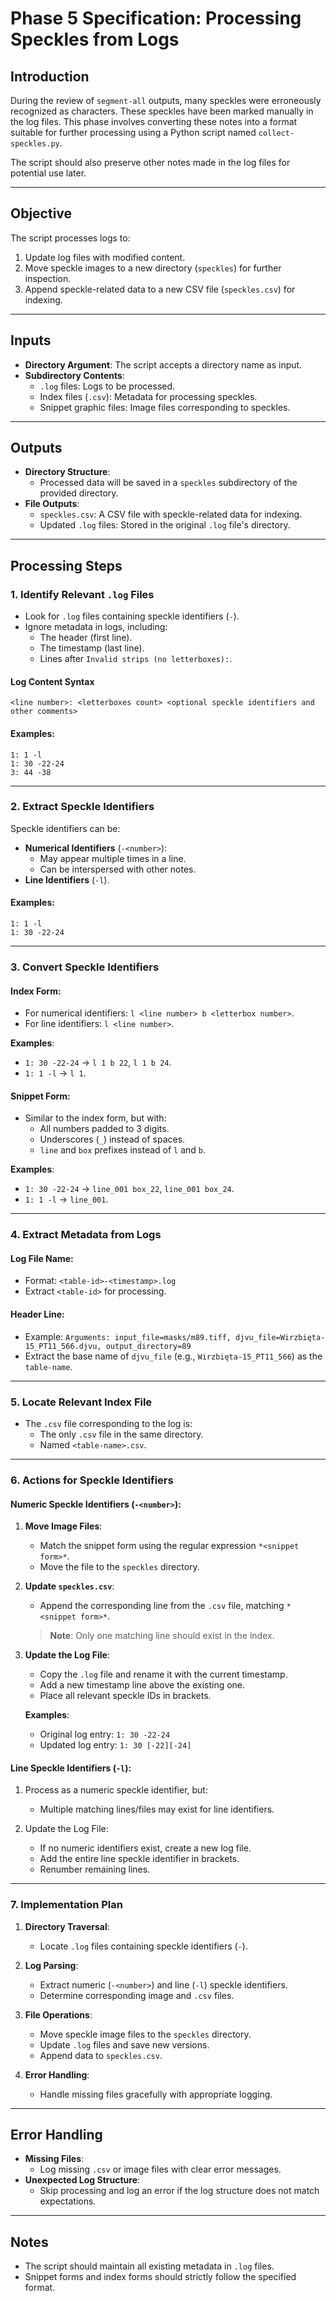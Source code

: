 # Phase 5 Specification: Processing Speckles from Logs

## Introduction

During the review of `segment-all` outputs, many speckles were erroneously recognized as characters. These speckles have been marked manually in the log files. This phase involves converting these notes into a format suitable for further processing using a Python script named `collect-speckles.py`.

The script should also preserve other notes made in the log files for potential use later.

---

## Objective

The script processes logs to:
1. Update log files with modified content.
2. Move speckle images to a new directory (`speckles`) for further inspection.
3. Append speckle-related data to a new CSV file (`speckles.csv`) for indexing.

---

## Inputs

- **Directory Argument**: The script accepts a directory name as input.
- **Subdirectory Contents**:
  - `.log` files: Logs to be processed.
  - Index files (`.csv`): Metadata for processing speckles.
  - Snippet graphic files: Image files corresponding to speckles.

---

## Outputs

- **Directory Structure**:
  - Processed data will be saved in a `speckles` subdirectory of the provided directory.
- **File Outputs**:
  - `speckles.csv`: A CSV file with speckle-related data for indexing.
  - Updated `.log` files: Stored in the original `.log` file's directory.

---

## Processing Steps

### 1. Identify Relevant `.log` Files

- Look for `.log` files containing speckle identifiers (`-`).
- Ignore metadata in logs, including:
  - The header (first line).
  - The timestamp (last line).
  - Lines after `Invalid strips (no letterboxes):`.

#### Log Content Syntax

```plaintext
<line number>: <letterboxes count> <optional speckle identifiers and other comments>
```

#### Examples:

```plaintext
1: 1 -l
1: 30 -22-24
3: 44 -38
```

---

### 2. Extract Speckle Identifiers

Speckle identifiers can be:
- **Numerical Identifiers** (`-<number>`):
  - May appear multiple times in a line.
  - Can be interspersed with other notes.
- **Line Identifiers** (`-l`).

#### Examples:

```plaintext
1: 1 -l
1: 30 -22-24
```

---

### 3. Convert Speckle Identifiers

#### **Index Form**:
- For numerical identifiers: `l <line number> b <letterbox number>`.
- For line identifiers: `l <line number>`.

**Examples**:
- `1: 30 -22-24` → `l 1 b 22`, `l 1 b 24`.
- `1: 1 -l` → `l 1`.

#### **Snippet Form**:
- Similar to the index form, but with:
  - All numbers padded to 3 digits.
  - Underscores (`_`) instead of spaces.
  - `line` and `box` prefixes instead of `l` and `b`.

**Examples**:
- `1: 30 -22-24` → `line_001 box_22`, `line_001 box_24`.
- `1: 1 -l` → `line_001`.

---

### 4. Extract Metadata from Logs

#### Log File Name:
- Format: `<table-id>-<timestamp>.log`
- Extract `<table-id>` for processing.

#### Header Line:
- Example: `Arguments: input_file=masks/m89.tiff, djvu_file=Wirzbięta-15_PT11_566.djvu, output_directory=89`
- Extract the base name of `djvu_file` (e.g., `Wirzbięta-15_PT11_566`) as the `table-name`.

---

### 5. Locate Relevant Index File

- The `.csv` file corresponding to the log is:
  - The only `.csv` file in the same directory.
  - Named `<table-name>.csv`.

---

### 6. Actions for Speckle Identifiers

#### **Numeric Speckle Identifiers (`-<number>`)**:

1. **Move Image Files**:
   - Match the snippet form using the regular expression `*<snippet form>*`.
   - Move the file to the `speckles` directory.

2. **Update `speckles.csv`**:
   - Append the corresponding line from the `.csv` file, matching `*<snippet form>*`.

   > **Note**: Only one matching line should exist in the index.

3. **Update the Log File**:
   - Copy the `.log` file and rename it with the current timestamp.
   - Add a new timestamp line above the existing one.
   - Place all relevant speckle IDs in brackets.

   **Examples**:
   - Original log entry: `1: 30 -22-24`
   - Updated log entry: `1: 30 [-22][-24]`

#### **Line Speckle Identifiers (`-l`)**:

1. Process as a numeric speckle identifier, but:
   - Multiple matching lines/files may exist for line identifiers.

2. Update the Log File:
   - If no numeric identifiers exist, create a new log file.
   - Add the entire line speckle identifier in brackets.
   - Renumber remaining lines.

---

### 7. Implementation Plan

1. **Directory Traversal**:
   - Locate `.log` files containing speckle identifiers (`-`).

2. **Log Parsing**:
   - Extract numeric (`-<number>`) and line (`-l`) speckle identifiers.
   - Determine corresponding image and `.csv` files.

3. **File Operations**:
   - Move speckle image files to the `speckles` directory.
   - Update `.log` files and save new versions.
   - Append data to `speckles.csv`.

4. **Error Handling**:
   - Handle missing files gracefully with appropriate logging.

---

## Error Handling

- **Missing Files**:
  - Log missing `.csv` or image files with clear error messages.
- **Unexpected Log Structure**:
  - Skip processing and log an error if the log structure does not match expectations.

---

## Notes

- The script should maintain all existing metadata in `.log` files.
- Snippet forms and index forms should strictly follow the specified format.
